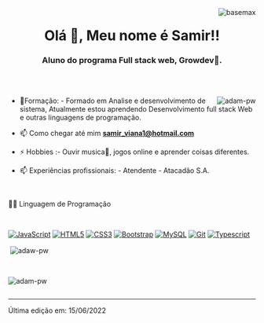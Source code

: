 <img align ="right" src="https://komarev.com/ghpvc/?username=basemax&label=Profile%20views&color=0e75b6&style=flat" alt="basemax">
<h1 align="center">Olá 👋, Meu nome é  Samir!!</h1>
<h3 align="center">Aluno do programa Full stack web, Growdev🌟.</h3>

<br>

<br>

<p><img align="right" src="https://github.com/Adam-pw/Adam-pw/blob/main/animation_500_kxa883sd.gif" alt="adam-pw" /></p>


- 🌱Formação: - Formado em Analise e desenvolvimento de sistema, Atualmente estou aprendendo Desenvolvimento full stack Web e outras linguagens de programação.

- 📫 Como chegar até mim **samir_viana1@hotmail.com**

- ⚡ Hobbies :- Ouvir musica🎵, jogos online e aprender coisas diferentes.

- 📫  Experiências profissionais: - Atendente - Atacadão S.A.

<br>

👨‍💻 Linguagem de Programação

<br />

[![JavaScript](https://img.shields.io/badge/-JavaScript-black?style=flat&logo=javascript&link=https://github.com/BRdhanani)](https://github.com/BRdhanani) 
[![HTML5](https://img.shields.io/badge/-HTML5-E34F26?style=flat&logo=html5&logoColor=white&link=https://github.com/BRdhanani)](https://github.com/BRdhanani) 
[![CSS3](https://img.shields.io/badge/-CSS3-1572B6?style=flat&logo=css3&link=https://github.com/BRdhanani)](https://github.com/BRdhanani) 
[![Bootstrap](https://img.shields.io/badge/-Bootstrap-563D7C?style=flat&logo=bootstrap&link=https://github.com/BRdhanani)](https://github.com/BRdhanani) 
[![MySQL](https://img.shields.io/badge/-MySQL-black?style=flat&logo=mysql&link=https://github.com/BRdhanani)](https://github.com/BRdhanani)
[![Git](https://img.shields.io/badge/-Git-black?style=flat&logo=git&link=https://github.com/BRdhanani)](https://github.com/BRdhanani) 
[![Typescript](https://img.shields.io/badge/-TypeScript-white?style=flat&logo=typescript&link=https://github.com/BRdhanani)](https://github.com/BRdhanani)

<p>&nbsp;<img align="center" src="https://github-readme-stats.vercel.app/api?username=samirviana1-pw&show_icons=true&locale=en&bg_color=0d1117&text_color=ffffff&repo=convoychat"
    alt="adaw-pw" /></p>

<br>

<p><img align="center" src="https://github-readme-streak-stats.herokuapp.com/?user=samirviana1-pw&theme=dark&background=0d1117&date_format=M%20j%5B%2C%20Y%5D" alt="adam-pw" /></p>
      
<p align="left"> <a href="https://twitter.com/" target="blank"><img
      src="https://img.shields.io/twitter/follow/?logo=twitter&style=for-the-badge" alt="" /></a> </p>


-----

Última edição em: 15/06/2022
